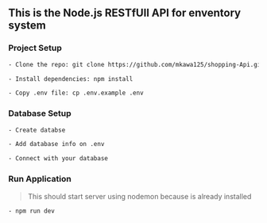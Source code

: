 ## This is the Node.js RESTfUll API for enventory system

### Project Setup
```sh
- Clone the repo: git clone https://github.com/mkawa125/shopping-Api.git

- Install dependencies: npm install

- Copy .env file: cp .env.example .env
```
### Database Setup

```sh
- Create databse

- Add database info on .env

- Connect with your database
```

### Run Application
> This should start server using nodemon because is already installed
```sh
- npm run dev
```